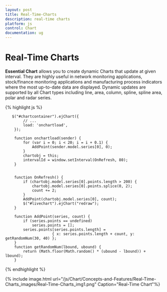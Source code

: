 ```yaml
---
layout: post
title: Real-Time-Charts
description: real-time charts
platform: js
control: Chart
documentation: ug
---
```


# Real-Time Charts

**Essential Chart** allows you to create dynamic Charts that update at given interval. They are highly useful in network monitoring applications, stock/finance monitoring applications and manufacturing process indicators where the most up-to-date data are displayed. Dynamic updates are supported by all Chart types including line, area, column, spline, spline area, polar and radar series.

{% highlight js %}



       $("#chartcontainer").ejChart({   
            // ...             
            load: 'onchartload',
        });

        function onchartload(sender) {
            for (var i = 0; i < 20; i = i + 0.1) {
                AddPoint(sender.model.series[0], 0);
            }
            chartobj = this;
            intervalId = window.setInterval(OnRefresh, 80);
        }


        function OnRefresh() {
            if (chartobj.model.series[0].points.length > 200) {
                chartobj.model.series[0].points.splice(0, 2);
                count += 2;
            }
            AddPoint(chartobj.model.series[0], count);
            $("#livechart").ejChart("redraw");
        }   

        function AddPoint(series, count) {
            if (series.points == undefined)
                series.points = [];
            series.points[series.points.length] =
                         { x: series.points.length + count, y: getRandomNum(30, 40) };
        }
        function getRandomNum(lbound, ubound) {
            return (Math.floor(Math.random() * (ubound - lbound)) + lbound);
        }            


{% endhighlight %}



{% include image.html url="/js/Chart/Concepts-and-Features/Real-Time-Charts_images/Real-Time-Charts_img1.png" Caption="Real-Time Chart"%}

